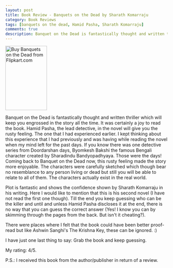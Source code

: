 ```yaml
---
layout: post
title: Book Review - Banquets on the Dead by Sharath Komarraju
category: Book Reviews
tags: [banquets on the dead, Hamid Pasha, Sharath Komarraju]
comments: true
description: Banquet on the Dead is fantastically thought and written thriller which will keep you engrossed in the story all the time. It was certainly a joy to read the book. Hamid Pasha, the lead detective, in the novel will give you the rusty feeling. The one that I had experienced earlier. I kept thinking about this experience that I had previously and was having while reading the novel when my mind left for the past days. If you know there was one detective series from Doordarshan days, Byomkesh Bakshi, the famous Bengali character created by Sharadindu Bandyopadhyaya. Those were the days! 
---
```

[<img title="Buy Banquets on the Dead from Flipkart.com" alt="Buy Banquets on the Dead from Flipkart.com" src="http://img6a.flixcart.com/image/book/9/8/6/banquet-on-the-dead-275x275-imadesfg8b3ynfzm.jpeg" height="200" width="129" />](http://www.flipkart.com/banquet-dead-9381626987/p/itmdepnpzwhpus55?pid=9789381626986&affid=palakmathu)
<br>
[<img alt="" src="http://img7a.flixcart.com/www/prod/images/buy_btn_4-2e64b79e.png" />](http://www.flipkart.com/banquet-dead-9381626987/p/itmdepnpzwhpus55?pid=9789381626986&affid=palakmathu)

Banquet on the Dead is fantastically thought and written thriller which will keep you engrossed in the story all the time. It was certainly a joy to read the book. Hamid Pasha, the lead detective, in the novel will give you the rusty feeling. The one that I had experienced earlier. I kept thinking about this experience that I had previously and was having while reading the novel when my mind left for the past days. If you know there was one detective series from Doordarshan days,  Byomkesh Bakshi the famous Bengali character created by Sharadindu Bandyopadhyaya. Those were the days! Coming back to Banquet on the Dead now, this rusty feeling made the story more enjoyable. The characters were carefully sketched which though bear no resemblance to any person living or dead but still you will be able to relate to all of them. The characters actually exist in the real world.

Plot is fantastic and shows the confidence shown by Sharath Komarraju in his writing. Here I would like to mention that this is his second novel (I have not read the first one though). Till the end you keep guessing who can be the killer and until and unless Hamid Pasha discloses it at the end, there is no way that you can guess the correct answer (Yes! I know you can by skimming through the pages from the back. But isn't it cheating?).

There were places where I felt that the book could have been better proof-read but like Ashwin Sanghi's The Krishna Key, these can be ignored. :)

I have just one last thing to say: Grab the book and keep guessing.

My rating: 4/5.

P.S.: I received this book from the author/publisher in return of a review.

